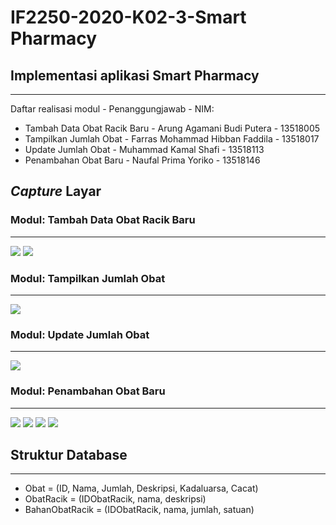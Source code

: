 # IF2250-2020-K02-3-Smart Pharmacy
## Implementasi aplikasi Smart Pharmacy

-------

<p>Daftar realisasi modul - Penanggungjawab - NIM: </p>
<ul>
    <li>Tambah Data Obat Racik Baru - Arung Agamani Budi Putera - 13518005 </li>
    <li>Tampilkan Jumlah Obat - Farras Mohammad Hibban Faddila - 13518017 </li>
    <li>Update Jumlah Obat - Muhammad Kamal Shafi - 13518113 </li>
    <li>Penambahan Obat Baru - Naufal Prima Yoriko - 13518146 </li>
</ul>

## *Capture* Layar
### Modul: Tambah Data Obat Racik Baru

-------

![](doc\ScreenShots\AddObatRacikScreenCapture\addObatRacik1.jpg)
![](doc\ScreenShots\AddObatRacikScreenCapture\addObatRacik2.jpg)

### Modul: Tampilkan Jumlah Obat

-------

![](doc/ScreenShots/ShowObatScreenCapture/mainwindow2.jpg)

### Modul: Update Jumlah Obat

-------

![](doc/ScreenShots/UpdateJumlahObat/mainwindow.jpg)

### Modul: Penambahan Obat Baru

-------

![](doc\ScreenShots\PenambahanObat\successAdd.jpg)
![](doc\ScreenShots\PenambahanObat\failAdd1.jpg)
![](doc\ScreenShots\PenambahanObat\failAdd2.jpg)
![](doc/ScreenShots/PenambahanObat/successAdd.jpg)

## Struktur Database

-------

<ul>
    <li>
    Obat = (ID, Nama, Jumlah, Deskripsi, Kadaluarsa, Cacat)
    </li>
    <li>
    ObatRacik = (IDObatRacik, nama, deskripsi)</li>
    <li>
    BahanObatRacik = (IDObatRacik, nama, jumlah, satuan)</li>
</ul>
